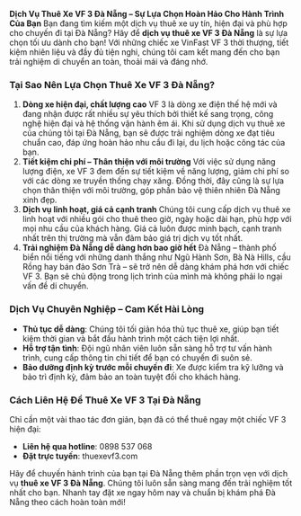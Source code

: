 **Dịch Vụ Thuê Xe VF 3 Đà Nẵng – Sự Lựa Chọn Hoàn Hảo Cho Hành Trình Của Bạn**
Bạn đang tìm kiếm một dịch vụ thuê xe uy tín, hiện đại và phù hợp cho chuyến đi tại Đà Nẵng? Hãy để **dịch vụ thuê xe VF 3 Đà Nẵng** là sự lựa chọn tối ưu dành cho bạn! Với những chiếc xe VinFast VF 3 thời thượng, tiết kiệm nhiên liệu và đầy đủ tiện nghi, chúng tôi cam kết mang đến cho bạn trải nghiệm di chuyển an toàn, thoải mái và đáng nhớ.
### **Tại Sao Nên Lựa Chọn Thuê Xe VF 3 Đà Nẵng?**
1. **Dòng xe hiện đại, chất lượng cao**
VF 3 là dòng xe điện thế hệ mới và đang nhận được rất nhiều sự yêu thích bởi thiết kế sang trọng, công nghệ hiện đại và hệ thống vận hành êm ái. Khi sử dụng dịch vụ thuê xe của chúng tôi tại Đà Nẵng, bạn sẽ được trải nghiệm dòng xe đạt tiêu chuẩn cao, đáp ứng hoàn hảo nhu cầu đi lại, du lịch hoặc công tác của bạn.
2. **Tiết kiệm chi phí – Thân thiện với môi trường**
Với việc sử dụng năng lượng điện, xe VF 3 đem đến sự tiết kiệm về năng lượng, giảm chi phí so với các dòng xe truyền thống chạy xăng. Đồng thời, đây cũng là sự lựa chọn thân thiện với môi trường, góp phần bảo vệ thiên nhiên Đà Nẵng xinh đẹp.
3. **Dịch vụ linh hoạt, giá cả cạnh tranh**
Chúng tôi cung cấp dịch vụ thuê xe linh hoạt với nhiều gói cho thuê theo giờ, ngày hoặc dài hạn, phù hợp với mọi nhu cầu của khách hàng. Giá cả luôn được minh bạch, cạnh tranh nhất trên thị trường mà vẫn đảm bảo giá trị dịch vụ tốt nhất.
4. **Trải nghiệm Đà Nẵng dễ dàng hơn bao giờ hết**
Đà Nẵng – thành phố biển nổi tiếng với những danh thắng như Ngũ Hành Sơn, Bà Nà Hills, cầu Rồng hay bán đảo Sơn Trà – sẽ trở nên dễ dàng khám phá hơn với chiếc VF 3. Bạn sẽ chủ động trong lịch trình của mình mà không phải lo ngại vấn đề di chuyển.

### **Dịch Vụ Chuyên Nghiệp – Cam Kết Hài Lòng**
- **Thủ tục dễ dàng**: Chúng tôi tối giản hóa thủ tục thuê xe, giúp bạn tiết kiệm thời gian và bắt đầu hành trình một cách tiện lợi nhất.
- **Hỗ trợ tận tình**: Đội ngũ nhân viên luôn sẵn sàng hỗ trợ tư vấn hành trình, cung cấp thông tin chi tiết để bạn có chuyến đi suôn sẻ.
- **Bảo dưỡng định kỳ trước mỗi chuyến đi**: Xe được kiểm tra kỹ lưỡng và bảo trì định kỳ, đảm bảo an toàn tuyệt đối cho khách hàng.

### **Cách Liên Hệ Để Thuê Xe VF 3 Tại Đà Nẵng**
Chỉ cần một vài thao tác đơn giản, bạn đã có thể thuê ngay một chiếc VF 3 hiện đại:
- **Liên hệ qua hotline**: 0898 537 068
- **Đặt trực tuyến**: thuexevf3.com

Hãy để chuyến hành trình của bạn tại Đà Nẵng thêm phần trọn vẹn với dịch vụ **thuê xe VF 3 Đà Nẵng**. Chúng tôi luôn sẵn sàng mang đến trải nghiệm tốt nhất cho bạn. Nhanh tay đặt xe ngay hôm nay và chuẩn bị khám phá Đà Nẵng theo cách hoàn toàn mới!
